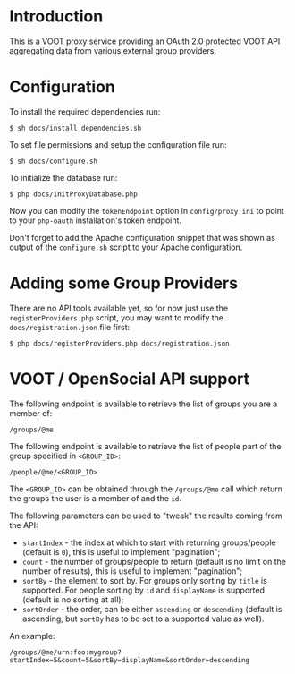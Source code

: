 # Introduction
This is a VOOT proxy service providing an OAuth 2.0 protected VOOT API
aggregating data from various external group providers.

# Configuration
To install the required dependencies run:

    $ sh docs/install_dependencies.sh

To set file permissions and setup the configuration file run:

    $ sh docs/configure.sh

To initialize the database run:

    $ php docs/initProxyDatabase.php

Now you can modify the `tokenEndpoint` option in `config/proxy.ini` to point to
your `php-oauth` installation's token endpoint.

Don't forget to add the Apache configuration snippet that was shown as output
of the `configure.sh` script to your Apache configuration.

# Adding some Group Providers
There are no API tools available yet, so for now just use the 
`registerProviders.php` script, you may want to modify the 
`docs/registration.json` file first:

    $ php docs/registerProviders.php docs/registration.json
    
# VOOT / OpenSocial API support
The following endpoint is available to retrieve the list of groups you are a
member of:

    /groups/@me

The following endpoint is available to retrieve the list of people part of 
the group specified in `<GROUP_ID>`:

    /people/@me/<GROUP_ID>

The `<GROUP_ID>` can be obtained through the `/groups/@me` call which return
the groups the user is a member of and the `id`.

The following parameters can be used to "tweak" the results coming from the 
API:

* `startIndex` - the index at which to start with returning groups/people 
  (default is `0`), this is useful to implement "pagination";
* `count` - the number of groups/people to return (default is no limit on
  the number of results), this is useful to implement "pagination";
* `sortBy` - the element to sort by. For groups only sorting by `title` is
  supported. For people sorting by `id` and `displayName` is supported 
  (default is no sorting at all);
* `sortOrder` - the order, can be either `ascending` or `descending` 
  (default is ascending, but `sortBy` has to be set to a supported value
  as well).

An example:

    /groups/@me/urn:foo:mygroup?startIndex=5&count=5&sortBy=displayName&sortOrder=descending

